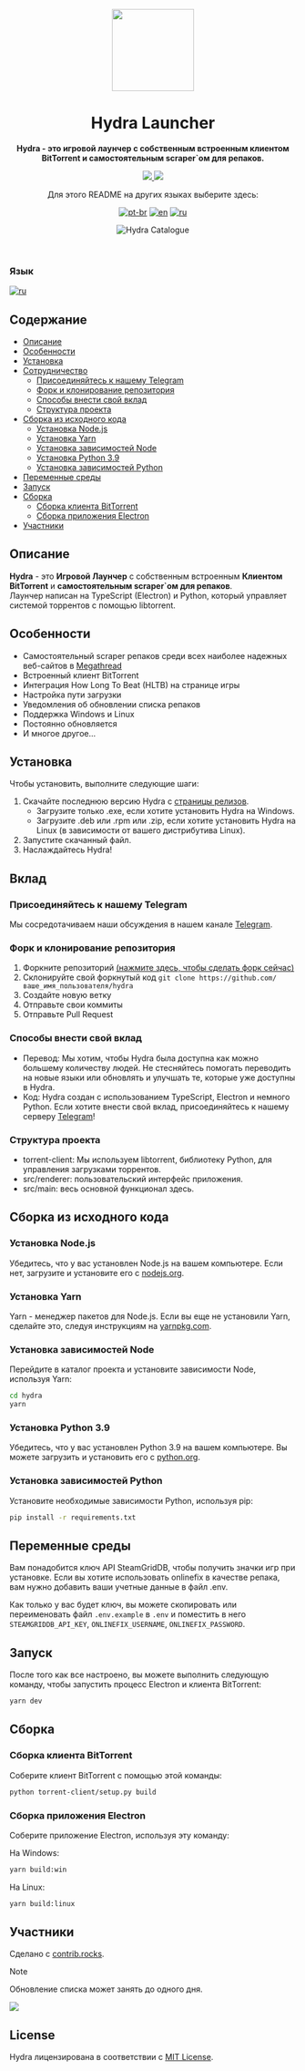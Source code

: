 <br>

<div align="center">
  <a href="https://hydralauncher.site">
    <img src="./resources/icon.png" width="144"/>
  </a>
  <h1 align="center">Hydra Launcher</h1>
  <p align="center">
    <strong>Hydra - это игровой лаунчер с собственным встроенным клиентом BitTorrent и самостоятельным scraper`ом для репаков.</strong>
  </p>
  <p>
    <a href="https://github.com/hydralauncher/hydra">
      <img src="https://img.shields.io/github/actions/workflow/status/hydralauncher/hydra/build.yml" />
    </a>
    <a href="https://github.com/hydralauncher/hydra">
      <img src="https://img.shields.io/github/package-json/v/hydralauncher/hydra" />
    </a>
  </p>

Для этого README на других языках выберите здесь:

[![pt-br](https://img.shields.io/badge/lang-pt--br-green.svg)](README.pt-br.md)
[![en](https://img.shields.io/badge/lang-en-red.svg)](README.md)
[![ru](https://img.shields.io/badge/lang-ru-yellow.svg)](README.ru.md)

![Hydra Catalogue](./docs/screenshot.png)

</div>

<br>

### Язык
[![ru](https://img.shields.io/badge/lang-ru-red)](https://github.com/hydralauncher/hydra/blob/main/README.ru.md)

## Содержание

- [Описание](#описание)
- [Особенности](#особенности)
- [Установка](#установка)
- [Сотрудничество](#contributing)
  - [Присоединяйтесь к нашему Telegram](#join-our-telegram)
  - [Форк и клонирование репозитория](#форк-и-клонирование-репозитория)
  - [Способы внести свой вклад](#способы-внести-свой-вклад)
  - [Структура проекта](#структура-проекта)
- [Сборка из исходного кода](#сборка-из-исходного-кода)
  - [Установка Node.js](#установка-nodejs)
  - [Установка Yarn](#установка-yarn)
  - [Установка зависимостей Node](#установка-зависимостей-node)
  - [Установка Python 3.9](#установка-python-39)
  - [Установка зависимостей Python](#установка-зависимостей-python)
- [Переменные среды](#переменные-среды)
- [Запуск](#запуск)
- [Сборка](#сборка)
  - [Сборка клиента BitTorrent](#сборка-клиента-bittorrent)
  - [Сборка приложения Electron](#сборка-приложения-electron)
- [Участники](#участники)

## Описание

**Hydra** - это **Игровой Лаунчер** с собственным встроенным **Клиентом BitTorrent** и **самостоятельным scraper`ом для репаков**.
<br>
Лаунчер написан на TypeScript (Electron) и Python, который управляет системой торрентов с помощью libtorrent.

## Особенности

- Самостоятельный scraper репаков среди всех наиболее надежных веб-сайтов в [Megathread](https://www.reddit.com/r/Piracy/wiki/megathread/)
- Встроенный клиент BitTorrent
- Интеграция How Long To Beat (HLTB) на странице игры
- Настройка пути загрузки
- Уведомления об обновлении списка репаков
- Поддержка Windows и Linux
- Постоянно обновляется
- И многое другое...

## Установка

Чтобы установить, выполните следующие шаги:

1. Скачайте последнюю версию Hydra с [страницы релизов](https://github.com/hydralauncher/hydra/releases/latest).
    - Загрузите только .exe, если хотите установить Hydra на Windows.
    - Загрузите .deb или .rpm или .zip, если хотите установить Hydra на Linux (в зависимости от вашего дистрибутива Linux).
2. Запустите скачанный файл.
3. Наслаждайтесь Hydra!

## <a name="contributing"> Вклад

### <a name="join-our-telegram"></a> Присоединяйтесь к нашему Telegram

Мы сосредотачиваем наши обсуждения в нашем канале [Telegram](https://t.me/hydralauncher).

### Форк и клонирование репозитория

1. Форкните репозиторий [(нажмите здесь, чтобы сделать форк сейчас)](https://github.com/hydralauncher/hydra/fork)
2. Склонируйте свой форкнутый код `git clone https://github.com/ваше_имя_пользователя/hydra`
3. Создайте новую ветку
4. Отправьте свои коммиты
5. Отправьте Pull Request

### Способы внести свой вклад

- Перевод: Мы хотим, чтобы Hydra была доступна как можно большему количеству людей. Не стесняйтесь помогать переводить на новые языки или обновлять и улучшать те, которые уже доступны в Hydra.
- Код: Hydra создан с использованием TypeScript, Electron и немного Python. Если хотите внести свой вклад, присоединяйтесь к нашему серверу [Telegram](https://t.me/hydralauncher)!

### Структура проекта

- torrent-client: Мы используем libtorrent, библиотеку Python, для управления загрузками торрентов.
- src/renderer: пользовательский интерфейс приложения.
- src/main: весь основной функционал здесь.

## Сборка из исходного кода

### Установка Node.js

Убедитесь, что у вас установлен Node.js на вашем компьютере. Если нет, загрузите и установите его с [nodejs.org](https://nodejs.org/).

### Установка Yarn

Yarn - менеджер пакетов для Node.js. Если вы еще не установили Yarn, сделайте это, следуя инструкциям на [yarnpkg.com](https://classic.yarnpkg.com/lang/en/docs/install/).

### Установка зависимостей Node

Перейдите в каталог проекта и установите зависимости Node, используя Yarn:

```bash
cd hydra
yarn
```

### Установка Python 3.9

Убедитесь, что у вас установлен Python 3.9 на вашем компьютере. Вы можете загрузить и установить его с [python.org](https://www.python.org/downloads/release/python-3919/).

### Установка зависимостей Python

Установите необходимые зависимости Python, используя pip:

```bash
pip install -r requirements.txt
```

## Переменные среды

Вам понадобится ключ API SteamGridDB, чтобы получить значки игр при установке.
Если вы хотите использовать onlinefix в качестве репака, вам нужно добавить ваши учетные данные в файл .env.

Как только у вас будет ключ, вы можете скопировать или переименовать файл `.env.example` в `.env` и поместить в него `STEAMGRIDDB_API_KEY`, `ONLINEFIX_USERNAME`, `ONLINEFIX_PASSWORD`.

## Запуск

После того как все настроено, вы можете выполнить следующую команду, чтобы запустить процесс Electron и клиента BitTorrent:

```bash
yarn dev
```

## Сборка

### Сборка клиента BitTorrent

Соберите клиент BitTorrent с помощью этой команды:

```bash
python torrent-client/setup.py build
```

### Сборка приложения Electron

Соберите приложение Electron, используя эту команду:

На Windows:

```bash
yarn build:win
```

На Linux:

```bash
yarn build:linux
```

## Участники
Сделано с [contrib.rocks](https://contrib.rocks).

> [!NOTE]
> Обновление списка может занять до одного дня.

<a href="https://github.com/hydralauncher/hydra/graphs/contributors">
  <img src="https://contrib.rocks/image?repo=hydralauncher/hydra" />
</a>


## License

Hydra лицензирована в соответствии с [MIT License](LICENSE).
